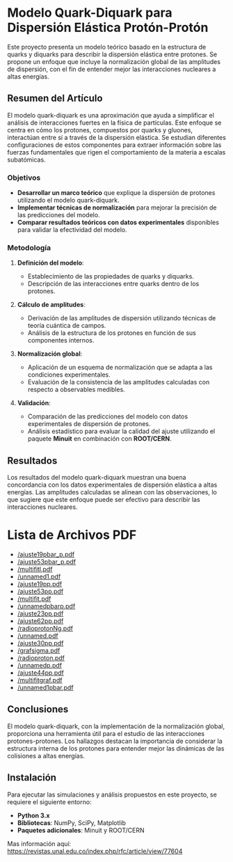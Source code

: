 # Modelo Quark-Diquark para Dispersión Elástica Protón-Protón

Este proyecto presenta un modelo teórico basado en la estructura de quarks y diquarks para describir la dispersión elástica entre protones. 
Se propone un enfoque que incluye la normalización global de las amplitudes de dispersión, con el fin de entender mejor las interacciones nucleares a altas energías.

## Resumen del Artículo

El modelo quark-diquark es una aproximación que ayuda a simplificar el análisis de interacciones fuertes en la física de partículas. 
Este enfoque se centra en cómo los protones, compuestos por quarks y gluones, interactúan entre sí a través de la dispersión elástica. 
Se estudian diferentes configuraciones de estos componentes para extraer información sobre las fuerzas fundamentales que rigen el comportamiento de la materia a escalas subatómicas.

### Objetivos

- **Desarrollar un marco teórico** que explique la dispersión de protones utilizando el modelo quark-diquark.
- **Implementar técnicas de normalización** para mejorar la precisión de las predicciones del modelo.
- **Comparar resultados teóricos con datos experimentales** disponibles para validar la efectividad del modelo.

### Metodología

1. **Definición del modelo**:
   - Establecimiento de las propiedades de quarks y diquarks.
   - Descripción de las interacciones entre quarks dentro de los protones.

2. **Cálculo de amplitudes**:
   - Derivación de las amplitudes de dispersión utilizando técnicas de teoría cuántica de campos.
   - Análisis de la estructura de los protones en función de sus componentes internos.

3. **Normalización global**:
   - Aplicación de un esquema de normalización que se adapta a las condiciones experimentales.
   - Evaluación de la consistencia de las amplitudes calculadas con respecto a observables medibles.

4. **Validación**:
   - Comparación de las predicciones del modelo con datos experimentales de dispersión de protones.
   - Análisis estadístico para evaluar la calidad del ajuste utilizando el paquete **Minuit** en combinación con **ROOT/CERN**.

## Resultados

Los resultados del modelo quark-diquark muestran una buena concordancia con los datos experimentales de dispersión elástica a altas energías. Las amplitudes calculadas se alinean con las observaciones, lo que sugiere que este enfoque puede ser efectivo para describir las interacciones nucleares.

# Lista de Archivos PDF

- [/ajuste19pbar_p.pdf](./Imagenes/figurastesis/graficas/ajuste19pbar_p.pdf)
- [/ajuste53pbar_p.pdf](./Imagenes/figurastesis/graficas/ajuste53pbar_p.pdf)
- [/multifitl.pdf](./Imagenes/figurastesis/graficas/multifitl.pdf)
- [/unnamed1.pdf](./Imagenes/figurastesis/graficas/unnamed1.pdf)
- [/ajuste19pp.pdf](./Imagenes/figurastesis/graficas/ajuste19pp.pdf)
- [/ajuste53pp.pdf](./Imagenes/figurastesis/graficas/ajuste53pp.pdf)
- [/multifit.pdf](./Imagenes/figurastesis/graficas/multifit.pdf)
- [/unnamedpbarp.pdf](./Imagenes/figurastesis/graficas/unnamedpbarp.pdf)
- [/ajuste23pp.pdf](./Imagenes/figurastesis/graficas/ajuste23pp.pdf)
- [/ajuste62pp.pdf](./Imagenes/figurastesis/graficas/ajuste62pp.pdf)
- [/radioprotonNg.pdf](./Imagenes/figurastesis/graficas/radioprotonNg.pdf)
- [/unnamed.pdf](./Imagenes/figurastesis/graficas/unnamed.pdf)
- [/ajuste30pp.pdf](./Imagenes/figurastesis/graficas/ajuste30pp.pdf)
- [/grafsigma.pdf](./Imagenes/figurastesis/graficas/grafsigma.pdf)
- [/radioproton.pdf](./Imagenes/figurastesis/graficas/radioproton.pdf)
- [/unnamedp.pdf](./Imagenes/figurastesis/graficas/unnamedp.pdf)
- [/ajuste44pp.pdf](./Imagenes/figurastesis/graficas/ajuste44pp.pdf)
- [/multifitgraf.pdf](./Imagenes/figurastesis/graficas/multifitgraf.pdf)
- [/unnamed1pbar.pdf](./Imagenes/figurastesis/graficas/unnamed1pbar.pdf)


## Conclusiones

El modelo quark-diquark, con la implementación de la normalización global, proporciona una herramienta útil para el estudio de las interacciones protones-protones. Los hallazgos destacan la importancia de considerar la estructura interna de los protones para entender mejor las dinámicas de las colisiones a altas energías.

## Instalación

Para ejecutar las simulaciones y análisis propuestos en este proyecto, se requiere el siguiente entorno:

- **Python 3.x**
- **Bibliotecas**: NumPy, SciPy, Matplotlib
- **Paquetes adicionales**: Minuit y ROOT/CERN

Mas información aquí:
https://revistas.unal.edu.co/index.php/rfc/article/view/77604

